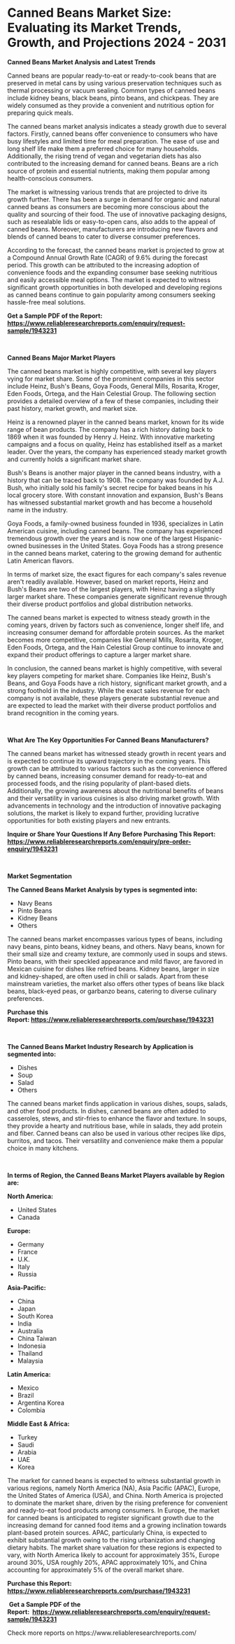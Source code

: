 <p><h1>Canned Beans Market Size: Evaluating its Market Trends, Growth, and Projections 2024 - 2031</h1></p><p><strong>Canned Beans Market Analysis and Latest Trends</strong></p>
<p><p>Canned beans are popular ready-to-eat or ready-to-cook beans that are preserved in metal cans by using various preservation techniques such as thermal processing or vacuum sealing. Common types of canned beans include kidney beans, black beans, pinto beans, and chickpeas. They are widely consumed as they provide a convenient and nutritious option for preparing quick meals.</p><p>The canned beans market analysis indicates a steady growth due to several factors. Firstly, canned beans offer convenience to consumers who have busy lifestyles and limited time for meal preparation. The ease of use and long shelf life make them a preferred choice for many households. Additionally, the rising trend of vegan and vegetarian diets has also contributed to the increasing demand for canned beans. Beans are a rich source of protein and essential nutrients, making them popular among health-conscious consumers.</p><p>The market is witnessing various trends that are projected to drive its growth further. There has been a surge in demand for organic and natural canned beans as consumers are becoming more conscious about the quality and sourcing of their food. The use of innovative packaging designs, such as resealable lids or easy-to-open cans, also adds to the appeal of canned beans. Moreover, manufacturers are introducing new flavors and blends of canned beans to cater to diverse consumer preferences.</p><p>According to the forecast, the canned beans market is projected to grow at a Compound Annual Growth Rate (CAGR) of 9.6% during the forecast period. This growth can be attributed to the increasing adoption of convenience foods and the expanding consumer base seeking nutritious and easily accessible meal options. The market is expected to witness significant growth opportunities in both developed and developing regions as canned beans continue to gain popularity among consumers seeking hassle-free meal solutions.</p></p>
<p><strong>Get a Sample PDF of the Report:&nbsp; <a href="https://www.reliableresearchreports.com/enquiry/request-sample/1943231">https://www.reliableresearchreports.com/enquiry/request-sample/1943231</a></strong></p>
<p>&nbsp;</p>
<p><strong>Canned Beans Major Market Players</strong></p>
<p><p>The canned beans market is highly competitive, with several key players vying for market share. Some of the prominent companies in this sector include Heinz, Bush's Beans, Goya Foods, General Mills, Rosarita, Kroger, Eden Foods, Ortega, and the Hain Celestial Group. The following section provides a detailed overview of a few of these companies, including their past history, market growth, and market size.</p><p>Heinz is a renowned player in the canned beans market, known for its wide range of bean products. The company has a rich history dating back to 1869 when it was founded by Henry J. Heinz. With innovative marketing campaigns and a focus on quality, Heinz has established itself as a market leader. Over the years, the company has experienced steady market growth and currently holds a significant market share.</p><p>Bush's Beans is another major player in the canned beans industry, with a history that can be traced back to 1908. The company was founded by A.J. Bush, who initially sold his family's secret recipe for baked beans in his local grocery store. With constant innovation and expansion, Bush's Beans has witnessed substantial market growth and has become a household name in the industry.</p><p>Goya Foods, a family-owned business founded in 1936, specializes in Latin American cuisine, including canned beans. The company has experienced tremendous growth over the years and is now one of the largest Hispanic-owned businesses in the United States. Goya Foods has a strong presence in the canned beans market, catering to the growing demand for authentic Latin American flavors.</p><p>In terms of market size, the exact figures for each company's sales revenue aren't readily available. However, based on market reports, Heinz and Bush's Beans are two of the largest players, with Heinz having a slightly larger market share. These companies generate significant revenue through their diverse product portfolios and global distribution networks.</p><p>The canned beans market is expected to witness steady growth in the coming years, driven by factors such as convenience, longer shelf life, and increasing consumer demand for affordable protein sources. As the market becomes more competitive, companies like General Mills, Rosarita, Kroger, Eden Foods, Ortega, and the Hain Celestial Group continue to innovate and expand their product offerings to capture a larger market share.</p><p>In conclusion, the canned beans market is highly competitive, with several key players competing for market share. Companies like Heinz, Bush's Beans, and Goya Foods have a rich history, significant market growth, and a strong foothold in the industry. While the exact sales revenue for each company is not available, these players generate substantial revenue and are expected to lead the market with their diverse product portfolios and brand recognition in the coming years.</p></p>
<p>&nbsp;</p>
<p><strong>What Are The Key Opportunities For Canned Beans Manufacturers?</strong></p>
<p><p>The canned beans market has witnessed steady growth in recent years and is expected to continue its upward trajectory in the coming years. This growth can be attributed to various factors such as the convenience offered by canned beans, increasing consumer demand for ready-to-eat and processed foods, and the rising popularity of plant-based diets. Additionally, the growing awareness about the nutritional benefits of beans and their versatility in various cuisines is also driving market growth. With advancements in technology and the introduction of innovative packaging solutions, the market is likely to expand further, providing lucrative opportunities for both existing players and new entrants.</p></p>
<p><strong>Inquire or Share Your Questions If Any Before Purchasing This Report: <a href="https://www.reliableresearchreports.com/enquiry/pre-order-enquiry/1943231">https://www.reliableresearchreports.com/enquiry/pre-order-enquiry/1943231</a></strong></p>
<p>&nbsp;</p>
<p><strong>Market Segmentation</strong></p>
<p><strong>The Canned Beans Market Analysis by types is segmented into:</strong></p>
<p><ul><li>Navy Beans</li><li>Pinto Beans</li><li>Kidney Beans</li><li>Others</li></ul></p>
<p><p>The canned beans market encompasses various types of beans, including navy beans, pinto beans, kidney beans, and others. Navy beans, known for their small size and creamy texture, are commonly used in soups and stews. Pinto beans, with their speckled appearance and mild flavor, are favored in Mexican cuisine for dishes like refried beans. Kidney beans, larger in size and kidney-shaped, are often used in chili or salads. Apart from these mainstream varieties, the market also offers other types of beans like black beans, black-eyed peas, or garbanzo beans, catering to diverse culinary preferences.</p></p>
<p><strong>Purchase this Report:&nbsp;<a href="https://www.reliableresearchreports.com/purchase/1943231">https://www.reliableresearchreports.com/purchase/1943231</a></strong></p>
<p>&nbsp;</p>
<p><strong>The Canned Beans Market Industry Research by Application is segmented into:</strong></p>
<p><ul><li>Dishes</li><li>Soup</li><li>Salad</li><li>Others</li></ul></p>
<p><p>The canned beans market finds application in various dishes, soups, salads, and other food products. In dishes, canned beans are often added to casseroles, stews, and stir-fries to enhance the flavor and texture. In soups, they provide a hearty and nutritious base, while in salads, they add protein and fiber. Canned beans can also be used in various other recipes like dips, burritos, and tacos. Their versatility and convenience make them a popular choice in many kitchens.</p></p>
<p>&nbsp;</p>
<p><strong>In terms of Region, the Canned Beans Market Players available by Region are:</strong></p>
<p>
    <p> <strong> North America: </strong>
        <ul>
            <li>United States</li>
            <li>Canada</li>
        </ul>
        </p> 
    <p> <strong> Europe: </strong>
        <ul>
            <li>Germany</li>
            <li>France</li>
            <li>U.K.</li>
            <li>Italy</li>
            <li>Russia</li>
        </ul>
        </p> 
    <p> <strong> Asia-Pacific: </strong>
        <ul>
            <li>China</li>
            <li>Japan</li>
            <li>South Korea</li>
            <li>India</li>
            <li>Australia</li>
            <li>China Taiwan</li>
            <li>Indonesia</li>
            <li>Thailand</li>
            <li>Malaysia</li>
        </ul>
        </p> 
    <p> <strong> Latin America: </strong>
        <ul>
            <li>Mexico</li>
            <li>Brazil</li>
            <li>Argentina Korea</li>
            <li>Colombia</li>
        </ul>
        </p> 
    <p> <strong> Middle East & Africa: </strong>
        <ul>
            <li>Turkey</li>
            <li>Saudi</li>
            <li>Arabia</li>
            <li>UAE</li>
            <li>Korea</li>
        </ul>
    </p>
    </p>
<p><p>The market for canned beans is expected to witness substantial growth in various regions, namely North America (NA), Asia Pacific (APAC), Europe, the United States of America (USA), and China. North America is projected to dominate the market share, driven by the rising preference for convenient and ready-to-eat food products among consumers. In Europe, the market for canned beans is anticipated to register significant growth due to the increasing demand for canned food items and a growing inclination towards plant-based protein sources. APAC, particularly China, is expected to exhibit substantial growth owing to the rising urbanization and changing dietary habits. The market share valuation for these regions is expected to vary, with North America likely to account for approximately 35%, Europe around 30%, USA roughly 20%, APAC approximately 10%, and China accounting for approximately 5% of the overall market share.</p></p>
<p><strong>Purchase this Report: <a href="https://www.reliableresearchreports.com/purchase/1943231">https://www.reliableresearchreports.com/purchase/1943231</a></strong></p>
<p>&nbsp;<strong>Get a Sample PDF of the Report:&nbsp;&nbsp;<a href="https://www.reliableresearchreports.com/enquiry/request-sample/1943231">https://www.reliableresearchreports.com/enquiry/request-sample/1943231</a></strong></p>
<p><strong></strong></p>
<p>Check more reports on https://www.reliableresearchreports.com/</p>